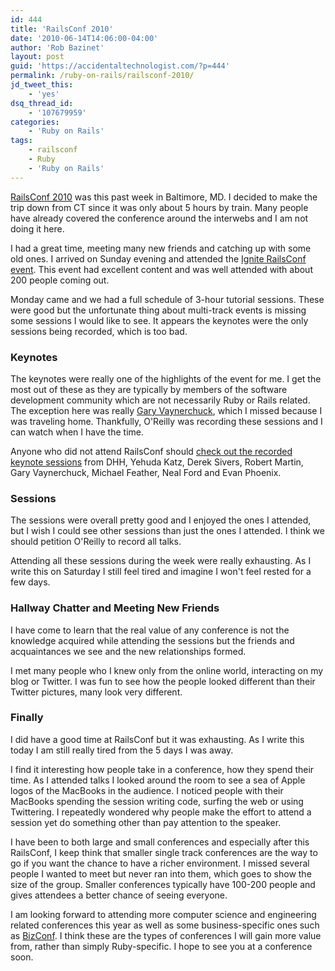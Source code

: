 ```yaml
---
id: 444
title: 'RailsConf 2010'
date: '2010-06-14T14:06:00-04:00'
author: 'Rob Bazinet'
layout: post
guid: 'https://accidentaltechnologist.com/?p=444'
permalink: /ruby-on-rails/railsconf-2010/
jd_tweet_this:
    - 'yes'
dsq_thread_id:
    - '107679959'
categories:
    - 'Ruby on Rails'
tags:
    - railsconf
    - Ruby
    - 'Ruby on Rails'
---
```


[RailsConf 2010](http://en.oreilly.com/rails2010) was this past week in Baltimore, MD. I decided to make the trip down from CT since it was only about 5 hours by train. Many people have already covered the conference around the interwebs and I am not doing it here.

I had a great time, meeting many new friends and catching up with some old ones. I arrived on Sunday evening and attended the [Ignite RailsConf event](http://igniterailsconf.com/). This event had excellent content and was well attended with about 200 people coming out.

Monday came and we had a full schedule of 3-hour tutorial sessions. These were good but the unfortunate thing about multi-track events is missing some sessions I would like to see. It appears the keynotes were the only sessions being recorded, which is too bad.

### Keynotes

The keynotes were really one of the highlights of the event for me. I get the most out of these as they are typically by members of the software development community which are not necessarily Ruby or Rails related. The exception here was really [Gary Vaynerchuck](http://garyvaynerchuk.com/), which I missed because I was traveling home. Thankfully, O'Reilly was recording these sessions and I can watch when I have the time.

Anyone who did not attend RailsConf should [check out the recorded keynote sessions](http://railsconf.blip.tv/posts?view=archive&nsfw=dc) from DHH, Yehuda Katz, Derek Sivers, Robert Martin, Gary Vaynerchuck, Michael Feather, Neal Ford and Evan Phoenix.

### Sessions

The sessions were overall pretty good and I enjoyed the ones I attended, but I wish I could see other sessions than just the ones I attended. I think we should petition O'Reilly to record all talks.

Attending all these sessions during the week were really exhausting. As I write this on Saturday I still feel tired and imagine I won't feel rested for a few days.

### Hallway Chatter and Meeting New Friends

I have come to learn that the real value of any conference is not the knowledge acquired while attending the sessions but the friends and acquaintances we see and the new relationships formed.

I met many people who I knew only from the online world, interacting on my blog or Twitter. I was fun to see how the people looked different than their Twitter pictures, many look very different.

### Finally

I did have a good time at RailsConf but it was exhausting. As I write this today I am still really tired from the 5 days I was away.

I find it interesting how people take in a conference, how they spend their time. As I attended talks I looked around the room to see a sea of Apple logos of the MacBooks in the audience. I noticed people with their MacBooks spending the session writing code, surfing the web or using Twittering. I repeatedly wondered why people make the effort to attend a session yet do something other than pay attention to the speaker.

I have been to both large and small conferences and especially after this RailsConf, I keep think that smaller single track conferences are the way to go if you want the chance to have a richer environment. I missed several people I wanted to meet but never ran into them, which goes to show the size of the group. Smaller conferences typically have 100-200 people and gives attendees a better chance of seeing everyone.

I am looking forward to attending more computer science and engineering related conferences this year as well as some business-specific ones such as [BizConf](http://www.bizconf.org/). I think these are the types of conferences I will gain more value from, rather than simply Ruby-specific. I hope to see you at a conference soon.
